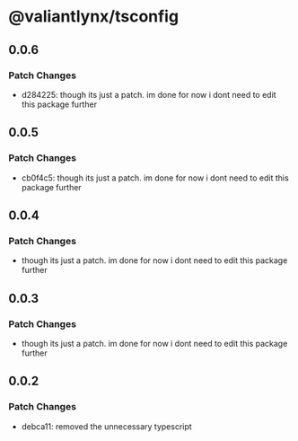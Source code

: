 # @valiantlynx/tsconfig

## 0.0.6

### Patch Changes

- d284225: though its just a patch. im done for now i dont need to edit this package further

## 0.0.5

### Patch Changes

- cb0f4c5: though its just a patch. im done for now i dont need to edit this package further

## 0.0.4

### Patch Changes

- though its just a patch. im done for now i dont need to edit this package further

## 0.0.3

### Patch Changes

- though its just a patch. im done for now i dont need to edit this package further

## 0.0.2

### Patch Changes

- debca11: removed the unnecessary typescript
